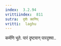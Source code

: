 ```yaml
---
index:  3.2.94
vrittiindex:  811
sutra:  दृशेः क्वनिप्
vritti:  laghu 
---
```


कर्मणि भूते. पारं दृष्टवान् पारदृश्वा..

